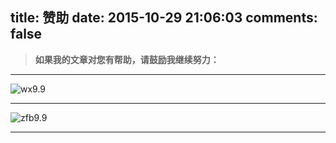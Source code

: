 title: 赞助
date: 2015-10-29 21:06:03
comments: false
---
> **如果我的文章对您有帮助，请鼓励我继续努力：**

---
![wx9.9](http://7xnu0e.com1.z0.glb.clouddn.com/IMG_1533.JPG)

---
![zfb9.9](http://7xnu0e.com1.z0.glb.clouddn.com/IMG_1534.JPG)

---
